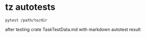 # tz autotests

`pytest /path/to/dir`

after testing crate TaskTestData.md with markdown autotest result